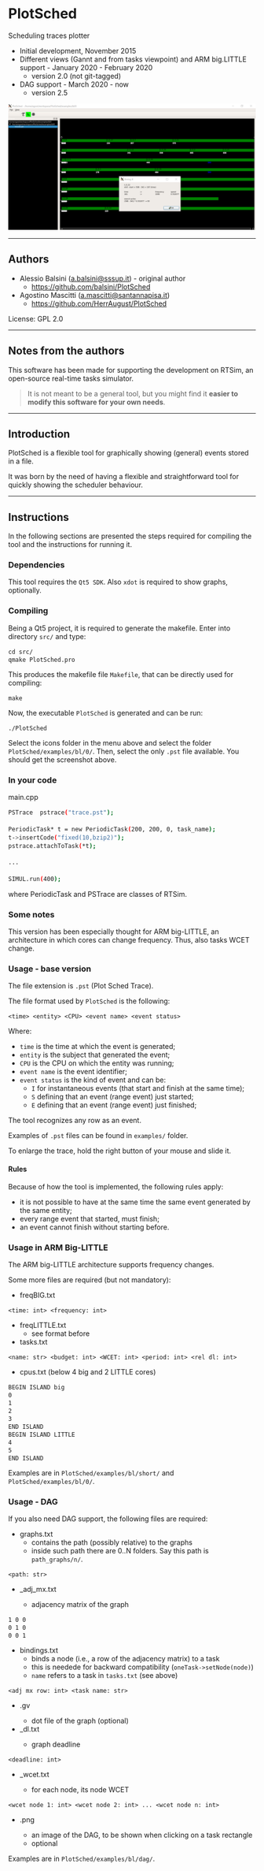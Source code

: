 # PlotSched

Scheduling traces plotter

* Initial development, November 2015
* Different views (Gannt and from tasks viewpoint) and ARM big.LITTLE support - January 2020 - February 2020
  * version 2.0 (not git-tagged)
* DAG support - March 2020 - now
  * version 2.5

![A screenshot](screens/screen_bl_0.png)

----
## Authors

* Alessio Balsini (a.balsini@sssup.it) - original author
  *  https://github.com/balsini/PlotSched
* Agostino Mascitti (a.mascitti@santannapisa.it)
  * https://github.com/HerrAugust/PlotSched

License: GPL 2.0

----
## Notes from the authors
This software has been made for supporting the
development on RTSim, an open-source real-time
tasks simulator.

> It is not meant to be a general tool, but
> you might find it **easier to modify this
> software for your own needs**.

----
## Introduction

PlotSched is a flexible tool for graphically showing (general) events stored in a file.

It was born by the need of having a flexible and straightforward tool for quickly showing the scheduler behaviour.

----

## Instructions

In the following sections are presented the steps required for compiling the tool and the instructions for running it.

### Dependencies

This tool requires the `Qt5 SDK`.
Also `xdot` is required to show graphs, optionally.

### Compiling

Being a Qt5 project, it is required to generate the makefile.
Enter into directory `src/` and type:

```
cd src/
qmake PlotSched.pro
```

This produces the makefile file `Makefile`, that can be directly used for compiling:

```
make
```

Now, the executable `PlotSched` is generated and can be run:

```
./PlotSched
```

Select the icons folder in the menu above and select the folder `PlotSched/examples/bl/0/`.
Then, select the only `.pst` file available. You should get the screenshot above.

### In your code

main.cpp

```sh
PSTrace  pstrace("trace.pst");

PeriodicTask* t = new PeriodicTask(200, 200, 0, task_name);
t->insertCode("fixed(10,bzip2)");
pstrace.attachToTask(*t);

...

SIMUL.run(400);
```

where PeriodicTask and PSTrace are classes of RTSim.

### Some notes
This version has been especially thought for ARM big-LITTLE,
an architecture in which cores can change frequency. Thus, also tasks WCET change.

### Usage - base version

The file extension is `.pst` (Plot Sched Trace).

The file format used by `PlotSched` is the following:

```
<time> <entity> <CPU> <event name> <event status>
```

Where:
* `time` is the time at which the event is generated;
* `entity` is the subject that generated the event;
* `CPU` is the CPU on which the entity was running;
* `event name` is the event identifier;
* `event status` is the kind of event and can be:
  * `I` for instantaneous events (that start and finish at the same time);
  * `S` defining that an event (range event) just started;
  * `E` defining that an event (range event) just finished;

The tool recognizes any row as an event.

Examples of `.pst` files can be found in `examples/` folder.


To enlarge the trace, hold the right button of your mouse and slide it.

#### Rules

Because of how the tool is implemented, the following rules apply:
* it is not possible to have at the same time the same event generated by the same entity;
* every range event that started, must finish;
* an event cannot finish without starting before.


### Usage in ARM Big-LITTLE
The ARM big-LITTLE architecture supports frequency
changes.

Some more files are required (but not mandatory):
* freqBIG.txt
```
<time: int> <frequency: int>
```
* freqLITTLE.txt
  * see format before
* tasks.txt
```
<name: str> <budget: int> <WCET: int> <period: int> <rel dl: int>
```
* cpus.txt (below 4 big and 2 LITTLE cores)
```
BEGIN ISLAND big
0
1
2
3
END ISLAND
BEGIN ISLAND LITTLE
4
5
END ISLAND
```

Examples are in `PlotSched/examples/bl/short/` and
`PlotSched/examples/bl/0/`.

### Usage - DAG
If you also need DAG support, the following files are required:
* graphs.txt
  * contains the path (possibly relative) to the graphs
  * inside such path there are 0..N folders. Say this path is `path_graphs/n/`.
```
<path: str>
```
* <str>_adj_mx.txt
  * adjacency matrix of the graph
```
1 0 0
0 1 0
0 0 1
```
* bindings.txt
  * binds a node (i.e., a row of the adjacency matrix) to a task
  * this is needede for backward compatibility (`oneTask->setNode(node)`)
  * `name` refers to a task in `tasks.txt` (see above)
```
<adj mx row: int> <task name: str>
```
* <str>.gv
  * dot file of the graph (optional)
* <str>_dl.txt
  * graph deadline
```
<deadline: int>
```
* <str>_wcet.txt
  * for each node, its node WCET
```
<wcet node 1: int> <wcet node 2: int> ... <wcet node n: int>
```
* <str>.png
  * an image of the DAG, to be shown when clicking on a task rectangle
  * optional

Examples are in `PlotSched/examples/bl/dag/`.
